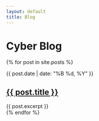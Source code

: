 ```yaml
---
layout: default
title: Blog
---
```


<h1>Cyber Blog</h1>

{% for post in site.posts %}
  <div class="post-preview">
    <div class="post-date">{{ post.date | date: "%B %d, %Y" }}</div>
    <h2><a href="{{ post.url | relative_url }}">{{ post.title }}</a></h2>
    <div class="post-excerpt">{{ post.excerpt }}</div>
  </div>
{% endfor %}
